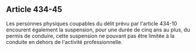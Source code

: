 Article 434-45
----
Les personnes physiques coupables du délit prévu par l'article 434-10 encourent
également la suspension, pour une durée de cinq ans au plus, du permis de
conduire, cette suspension ne pouvant pas être limitée à la conduite en dehors
de l'activité professionnelle.
